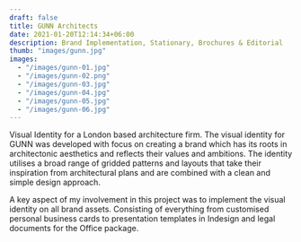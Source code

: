 ```yaml
---
draft: false
title: GUNN Architects
date: 2021-01-20T12:14:34+06:00
description: Brand Implementation, Stationary, Brochures & Editorial
thumb: "images/gunn.jpg"
images:
  - "/images/gunn-01.jpg"
  - "/images/gunn-02.png"
  - "/images/gunn-03.jpg"
  - "/images/gunn-04.jpg"
  - "/images/gunn-05.jpg"
  - "/images/gunn-06.jpg"
---
```


Visual Identity for a London based architecture firm. The visual identity for GUNN was developed with focus on creating a brand which has its roots in architectonic aesthetics and reflects their values and ambitions. The identity utilises a broad range of gridded patterns and layouts that take their inspiration from architectural plans and are combined with a clean and simple design approach.

A key aspect of my involvement in this project was to implement the visual identity on all brand assets. Consisting of everything from customised personal business cards to presentation templates in Indesign and legal documents for the Office package.
